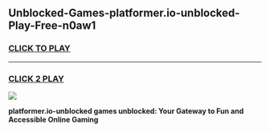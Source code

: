 
## Unblocked-Games-platformer.io-unblocked-Play-Free-n0aw1
<h3>
<a href="https://premium76.site?title=platformer.io-unblocked&ref=23A">CLICK TO PLAY</a></h3>
<hr>

<h3>
<a href="https://premium76.site?title=platformer.io-unblocked&ref=23A">CLICK 2 PLAY</a>
  
</h3>

<a href="https://premium76.site?title=platformer.io-unblocked&ref=23A"><img src="https://clearcache.store/games.png"></a>


**platformer.io-unblocked games unblocked: Your Gateway to Fun and Accessible Online Gaming**
